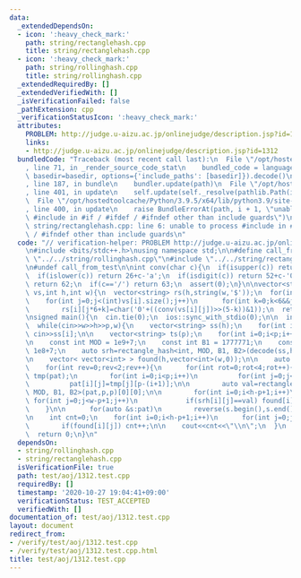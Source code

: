 ```yaml
---
data:
  _extendedDependsOn:
  - icon: ':heavy_check_mark:'
    path: string/rectanglehash.cpp
    title: string/rectanglehash.cpp
  - icon: ':heavy_check_mark:'
    path: string/rollinghash.cpp
    title: string/rollinghash.cpp
  _extendedRequiredBy: []
  _extendedVerifiedWith: []
  _isVerificationFailed: false
  _pathExtension: cpp
  _verificationStatusIcon: ':heavy_check_mark:'
  attributes:
    PROBLEM: http://judge.u-aizu.ac.jp/onlinejudge/description.jsp?id=1312
    links:
    - http://judge.u-aizu.ac.jp/onlinejudge/description.jsp?id=1312
  bundledCode: "Traceback (most recent call last):\n  File \"/opt/hostedtoolcache/Python/3.9.5/x64/lib/python3.9/site-packages/onlinejudge_verify/documentation/build.py\"\
    , line 71, in _render_source_code_stat\n    bundled_code = language.bundle(stat.path,\
    \ basedir=basedir, options={'include_paths': [basedir]}).decode()\n  File \"/opt/hostedtoolcache/Python/3.9.5/x64/lib/python3.9/site-packages/onlinejudge_verify/languages/cplusplus.py\"\
    , line 187, in bundle\n    bundler.update(path)\n  File \"/opt/hostedtoolcache/Python/3.9.5/x64/lib/python3.9/site-packages/onlinejudge_verify/languages/cplusplus_bundle.py\"\
    , line 401, in update\n    self.update(self._resolve(pathlib.Path(included), included_from=path))\n\
    \  File \"/opt/hostedtoolcache/Python/3.9.5/x64/lib/python3.9/site-packages/onlinejudge_verify/languages/cplusplus_bundle.py\"\
    , line 400, in update\n    raise BundleErrorAt(path, i + 1, \"unable to process\
    \ #include in #if / #ifdef / #ifndef other than include guards\")\nonlinejudge_verify.languages.cplusplus_bundle.BundleErrorAt:\
    \ string/rectanglehash.cpp: line 6: unable to process #include in #if / #ifdef\
    \ / #ifndef other than include guards\n"
  code: "// verification-helper: PROBLEM http://judge.u-aizu.ac.jp/onlinejudge/description.jsp?id=1312\n\
    \n#include <bits/stdc++.h>\nusing namespace std;\n\n#define call_from_test\n#include\
    \ \"../../string/rollinghash.cpp\"\n#include \"../../string/rectanglehash.cpp\"\
    \n#undef call_from_test\n\nint conv(char c){\n  if(isupper(c)) return c-'A';\n\
    \  if(islower(c)) return 26+c-'a';\n  if(isdigit(c)) return 52+c-'0';\n  if(c=='+')\
    \ return 62;\n  if(c=='/') return 63;\n  assert(0);\n}\n\nvector<string> decode(vector<string>\
    \ vs,int h,int w){\n  vector<string> rs(h,string(w,'$'));\n  for(int i=0;i<h;i++)\n\
    \    for(int j=0;j<(int)vs[i].size();j++)\n      for(int k=0;k<6&&j*6+k<w;k++)\n\
    \        rs[i][j*6+k]=char('0'+((conv(vs[i][j])>>(5-k))&1));\n  return rs;\n}\n\
    \nsigned main(){\n  cin.tie(0);\n  ios::sync_with_stdio(0);\n\n  int w,h,p;\n\
    \  while(cin>>w>>h>>p,w){\n    vector<string> ss(h);\n    for(int i=0;i<h;i++)\
    \ cin>>ss[i];\n\n    vector<string> ts(p);\n    for(int i=0;i<p;i++) cin>>ts[i];\n\
    \n    const int MOD = 1e9+7;\n    const int B1 = 1777771;\n    const int B2 =\
    \ 1e8+7;\n    auto srh=rectangle_hash<int, MOD, B1, B2>(decode(ss,h,w),p,p);\n\
    \n    vector< vector<int> > found(h,vector<int>(w,0));\n\n    auto pat=decode(ts,p,p);\n\
    \    for(int rev=0;rev<2;rev++){\n      for(int rot=0;rot<4;rot++){\n        auto\
    \ tmp(pat);\n        for(int i=0;i<p;i++)\n          for(int j=0;j<p;j++)\n  \
    \          pat[i][j]=tmp[j][p-(i+1)];\n\n        auto val=rectangle_hash<int,\
    \ MOD, B1, B2>(pat,p,p)[0][0];\n\n        for(int i=0;i<h-p+1;i++)\n         \
    \ for(int j=0;j<w-p+1;j++)\n            if(srh[i][j]==val) found[i][j]=1;\n  \
    \    }\n\n      for(auto &s:pat)\n        reverse(s.begin(),s.end());\n    }\n\
    \n    int cnt=0;\n    for(int i=0;i<h-p+1;i++)\n      for(int j=0;j<w-p+1;j++)\n\
    \        if(found[i][j]) cnt++;\n\n    cout<<cnt<<\"\\n\";\n  }\n  cout<<flush;\n\
    \  return 0;\n}\n"
  dependsOn:
  - string/rollinghash.cpp
  - string/rectanglehash.cpp
  isVerificationFile: true
  path: test/aoj/1312.test.cpp
  requiredBy: []
  timestamp: '2020-10-27 19:04:41+09:00'
  verificationStatus: TEST_ACCEPTED
  verifiedWith: []
documentation_of: test/aoj/1312.test.cpp
layout: document
redirect_from:
- /verify/test/aoj/1312.test.cpp
- /verify/test/aoj/1312.test.cpp.html
title: test/aoj/1312.test.cpp
---
```

